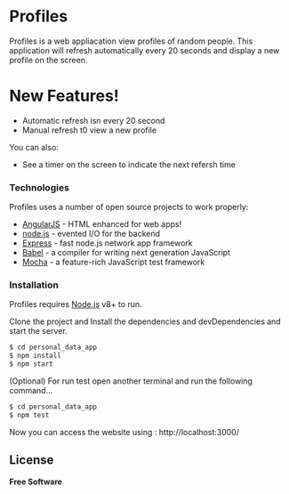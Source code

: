 # Profiles

Profiles is a web appliacation view profiles of random people. This application will refresh automatically every 20 seconds and display a new profile on the screen.

# New Features!

- Automatic refresh isn every 20 second
- Manual refresh t0 view a new profile

You can also:
  - See a timer on the screen to indicate the next refersh time

### Technologies

Profiles uses a number of open source projects to work properly:

* [AngularJS] - HTML enhanced for web apps!
* [node.js] - evented I/O for the backend
* [Express] - fast node.js network app framework
* [Babel] - a compiler for writing next generation JavaScript
* [Mocha] - a feature-rich JavaScript test framework
### Installation

Profiles requires [Node.js](https://nodejs.org/) v8+ to run.

Clone the project and Install the dependencies and devDependencies and start the server.

```sh
$ cd personal_data_app
$ npm install
$ npm start
```

(Optional) For run test open another terminal and run the following command...

```sh
$ cd personal_data_app
$ npm test
```

Now you can access the website using : http://localhost:3000/

License
----


**Free Software**

   [Babel]: <https://babeljs.io/blog/>
   [node.js]: <http://nodejs.org>
   [express]: <http://expressjs.com>
   [AngularJS]: <http://angularjs.org>
   [Mocha]: https://mochajs.org/
